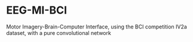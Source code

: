 # EEG-MI-BCI
Motor Imagery-Brain-Computer Interface, using the BCI competition IV2a dataset, with a pure convolutional network
